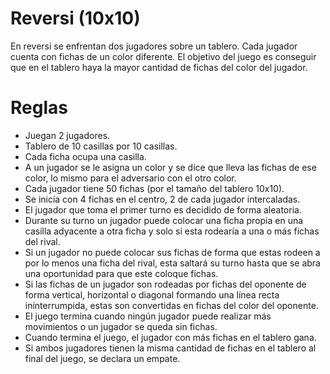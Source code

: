 # Reversi (10x10)
En reversi se enfrentan dos jugadores sobre un tablero. Cada jugador cuenta con fichas de un color diferente. El objetivo del juego es conseguir que en el tablero haya la mayor cantidad de fichas del color del jugador. 

 

# Reglas 
- Juegan 2 jugadores. 
- Tablero de 10 casillas por 10 casillas. 
- Cada ficha ocupa una casilla. 
- A un jugador se le asigna un color y se dice que lleva las fichas de ese color, lo mismo para el adversario con el otro color. 
- Cada jugador tiene 50 fichas (por el tamaño del tablero 10x10). 
- Se inicia con 4 fichas en el centro, 2 de cada jugador intercaladas. 
- El jugador que toma el primer turno es decidido de forma aleatoria. 
- Durante su turno un jugador puede colocar una ficha propia en una casilla adyacente a otra ficha y solo si esta rodearía a una o más fichas del rival. 
- Si un jugador no puede colocar sus fichas de forma que estas rodeen a por lo menos una ficha del rival, esta saltará su turno hasta que se abra una oportunidad para que este coloque fichas. 
- Si las fichas de un jugador son rodeadas por fichas del oponente de forma vertical, horizontal o diagonal formando una línea recta ininterrumpida, estas son convertidas en fichas del color del oponente. 
- El juego termina cuando ningún jugador puede realizar más movimientos o un jugador se queda sin fichas. 
- Cuando termina el juego, el jugador con más fichas en el tablero gana. 
- Si ambos jugadores tienen la misma cantidad de fichas en el tablero al final del juego, se declara un empate. 
